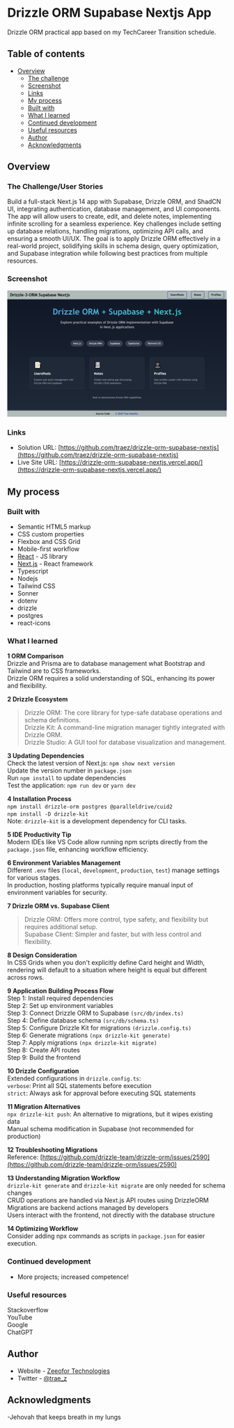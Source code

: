 # Drizzle ORM Supabase Nextjs App

Drizzle ORM practical app based on my TechCareer Transition schedule.

## Table of contents

- [Overview](#overview)
  - [The challenge](#the-challenge)
  - [Screenshot](#screenshot)
  - [Links](#links)
  - [My process](#my-process)
  - [Built with](#built-with)
  - [What I learned](#what-i-learned)
  - [Continued development](#continued-development)
  - [Useful resources](#useful-resources)
  - [Author](#author)
  - [Acknowledgments](#acknowledgments)

## Overview

### The Challenge/User Stories

Build a full-stack Next.js 14 app with Supabase, Drizzle ORM, and ShadCN UI, integrating authentication, database management, and UI components. The app will allow users to create, edit, and delete notes, implementing infinite scrolling for a seamless experience. Key challenges include setting up database relations, handling migrations, optimizing API calls, and ensuring a smooth UI/UX. The goal is to apply Drizzle ORM effectively in a real-world project, solidifying skills in schema design, query optimization, and Supabase integration while following best practices from multiple resources.     

### Screenshot

![](/public/screenshot-desktop.png)

### Links

- Solution URL: [https://github.com/traez/drizzle-orm-supabase-nextjs](https://github.com/traez/drizzle-orm-supabase-nextjs)
- Live Site URL: [https://drizzle-orm-supabase-nextjs.vercel.app/](https://drizzle-orm-supabase-nextjs.vercel.app/)

## My process

### Built with

- Semantic HTML5 markup
- CSS custom properties
- Flexbox and CSS Grid
- Mobile-first workflow
- [React](https://reactjs.org/) - JS library
- [Next.js](https://nextjs.org/) - React framework
- Typescript
- Nodejs            
- Tailwind CSS     
- Sonner 
- dotenv  
- drizzle 
- postgres 
- react-icons  

### What I learned
   
**1 ORM Comparison**  
Drizzle and Prisma are to database management what Bootstrap and Tailwind are to CSS frameworks.  
Drizzle ORM requires a solid understanding of SQL, enhancing its power and flexibility.  

**2 Drizzle Ecosystem**  
>Drizzle ORM: The core library for type-safe database operations and schema definitions.  
>Drizzle Kit: A command-line migration manager tightly integrated with Drizzle ORM.  
>Drizzle Studio: A GUI tool for database visualization and management.  

**3 Updating Dependencies**  
Check the latest version of Next.js: `npm show next version`  
Update the version number in `package.json`  
Run `npm install` to update dependencies  
Test the application: `npm run dev` or `yarn dev`  

**4 Installation Process**  
`npm install drizzle-orm postgres @paralleldrive/cuid2`  
`npm install -D drizzle-kit`  
Note: `drizzle-kit` is a development dependency for CLI tasks.

**5 IDE Productivity Tip**  
Modern IDEs like VS Code allow running npm scripts directly from the `package.json` file, enhancing workflow efficiency.  

**6 Environment Variables Management**  
Different `.env` files (`local`, `development`, `production`, `test`) manage settings for various stages.  
In production, hosting platforms typically require manual input of environment variables for security. 

**7 Drizzle ORM vs. Supabase Client**  
>Drizzle ORM: Offers more control, type safety, and flexibility but requires additional setup.  
>Supabase Client: Simpler and faster, but with less control and flexibility.  

**8 Design Consideration**  
In CSS Grids when you don't explicitly define Card height and Width, rendering will default to a situation where height is equal but different across rows.

**9 Application Building Process Flow**  
Step 1: Install required dependencies  
Step 2: Set up environment variables  
Step 3: Connect Drizzle ORM to Supabase `(src/db/index.ts)`  
Step 4: Define database schema `(src/db/schema.ts)`  
Step 5: Configure Drizzle Kit for migrations `(drizzle.config.ts)`   
Step 6: Generate migrations `(npx drizzle-kit generate)`  
Step 7: Apply migrations `(npx drizzle-kit migrate)`  
Step 8: Create API routes  
Step 9: Build the frontend  

**10 Drizzle Configuration**  
Extended configurations in `drizzle.config.ts`:  
`verbose`: Print all SQL statements before execution  
`strict`: Always ask for approval before executing SQL statements  

**11 Migration Alternatives**  
`npx drizzle-kit push`: An alternative to migrations, but it wipes existing data  
Manual schema modification in Supabase (not recommended for production)  

**12 Troubleshooting Migrations**  
Reference: [https://github.com/drizzle-team/drizzle-orm/issues/2590](https://github.com/drizzle-team/drizzle-orm/issues/2590)

**13 Understanding Migration Workflow**  
`drizzle-kit generate` and `drizzle-kit migrate` are only needed for schema changes  
CRUD operations are handled via Next.js API routes using DrizzleORM  
Migrations are backend actions managed by developers  
Users interact with the frontend, not directly with the database structure   

**14 Optimizing Workflow**  
Consider adding npx commands as scripts in `package.json` for easier execution.    

### Continued development

- More projects; increased competence!

### Useful resources

Stackoverflow  
YouTube  
Google  
ChatGPT

## Author

- Website - [Zeeofor Technologies](https://zeeofortech.vercel.app/)
- Twitter - [@trae_z](https://twitter.com/trae_z)

## Acknowledgments

-Jehovah that keeps breath in my lungs
